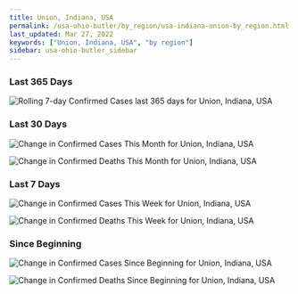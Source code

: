 ```yaml
---
title: Union, Indiana, USA
permalink: /usa-ohio-butler/by_region/usa-indiana-union-by_region.html
last_updated: Mar 27, 2022
keywords: ["Union, Indiana, USA", "by region"]
sidebar: usa-ohio-butler_sidebar
---
```


<h3>Last 365 Days</h3>

![Rolling 7-day Confirmed Cases last 365 days for Union, Indiana, USA](/covid_tracker/images/graphs/usa-indiana-union-weekly_totals_graph.png)

<h3>Last 30 Days</h3>

![Change in Confirmed Cases This Month for Union, Indiana, USA](/covid_tracker/images/graphs/usa-indiana-union-delta_confirmed-30_days_graph.png)

![Change in Confirmed Deaths This Month for Union, Indiana, USA](/covid_tracker/images/graphs/usa-indiana-union-delta_deaths-30_days_graph.png)

<h3>Last 7 Days</h3>

![Change in Confirmed Cases This Week for Union, Indiana, USA](/covid_tracker/images/graphs/usa-indiana-union-delta_confirmed-7_days_graph.png)

![Change in Confirmed Deaths This Week for Union, Indiana, USA](/covid_tracker/images/graphs/usa-indiana-union-delta_deaths-7_days_graph.png)

<h3>Since Beginning</h3>

![Change in Confirmed Cases Since Beginning for Union, Indiana, USA](/covid_tracker/images/graphs/usa-indiana-union-delta_confirmed-since_beginning_graph.png)

![Change in Confirmed Deaths Since Beginning for Union, Indiana, USA](/covid_tracker/images/graphs/usa-indiana-union-delta_deaths-since_beginning_graph.png)
